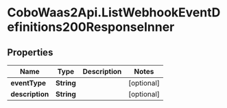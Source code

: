 # CoboWaas2Api.ListWebhookEventDefinitions200ResponseInner

## Properties

Name | Type | Description | Notes
------------ | ------------- | ------------- | -------------
**eventType** | **String** |  | [optional] 
**description** | **String** |  | [optional] 


